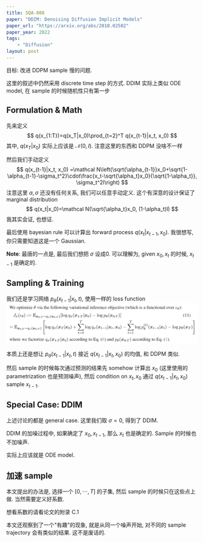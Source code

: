 ```yaml
---
title: SQA-008
paper: "DDIM: Denoising Diffusion Implicit Models"
paper_url: "https://arxiv.org/abs/2010.02502" 
paper_year: 2022
tags: 
    - "Diffusion"
layout: post
---
```


目标: 改进 DDPM sample 慢的问题.

这里的叙述中仍然采用 discrete time step 的方式. DDIM 实际上类似 ODE model, 在 sample 的时候随机性只有第一步

## Formulation & Math

先来定义 
$$
q(x_{1:T})=q(x_T|x_0)\prod_{t=2}^T q(x_{t-1}|x_t, x_0)
$$
其中, $q(x_T|x_0)$ 实际上应该是 $\mathcal N(0, I)$. 注意这里的东西和 DDPM 没啥不一样

然后我们手动定义 
$$
q(x_{t-1}|x_t, x_0) =\mathcal N\left(\sqrt{\alpha_{t-1}}x_0+\sqrt{1-\alpha_{t-1}-\sigma_t^2}\cdot\frac{x_t-\sqrt{\alpha_t}x_0}{\sqrt{1-\alpha_t}}, \sigma_t^2I\right)
$$
注意这里 $\alpha, \sigma$ 还没有任何关系, 我们可以任意手动定义. 这个有深意的设计保证了 marginal distribution
$$
q(x_t|x_0)=\mathcal N(\sqrt{\alpha_t}x_0, (1-\alpha_t)I)
$$
我其实会证, 也想证.

最后使用 bayesian rule 可以计算出 forward process $q(x_t|x_{t-1}, x_0)$. 我很想写, 你只需要知道这是一个 Gaussian.

__Note__: 最唐的一点是, 最后我们想把 $\sigma$ 设成0. 可以理解为, given $x_0, x_t$ 的时候, $x_{t-1}$ 是确定的. 

## Sampling & Training

我们还是学习网络 $p_{\theta}(x_{t-1}|x_t, t)$, 使用一样的 loss function  
![image not found](/papers/SQA-008/loss.png)

本质上还是想让 $p_{\theta}(x_{t-1}|x_t, t)$ 接近 $q(x_{t-1}|x_t, x_0)$ 的均值, 和 DDPM 类似.

然后 sample 的时候每次通过预测的结果先 somehow 计算出 $x_0$ (这里使用的 parametrization 也是预测噪声), 然后 condition on $x_t, x_0$ 通过 $q(x_{t-1}|x_t, x_0)$ sample $x_{t-1}$.

## Special Case: DDIM

上述讨论的都是 general case. 这里我们取 $\sigma=0$, 得到了 DDIM. 

DDIM 的加噪过程中, 如果确定了 $x_0, x_{t-1}$, 那么 $x_t$ 也是确定的. Sample 的时候也不加噪声. 

实际上应该就是 ODE model.

## 加速 sample

本文提出的办法是, 选择一个 $[0, \cdots, T]$ 的子集, 然后 sample 的时候只在这些点上做. 当然需要定义好系数.

想看系数的请看论文的附录 C.1

本文还观察到了一个"有趣"的现象, 就是从同一个噪声开始, 对不同的 sample trajectory 会有类似的结果. 这不是废话的.